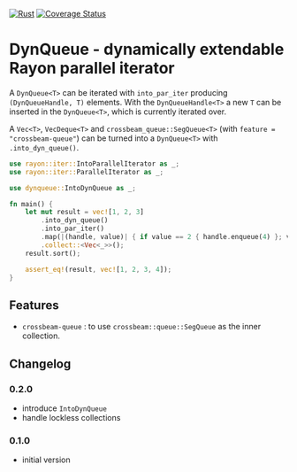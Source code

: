 [![Rust](https://github.com/haraldh/dynqueue/workflows/Rust/badge.svg)](https://github.com/haraldh/dynqueue/actions)
[![Coverage Status](https://coveralls.io/repos/github/haraldh/dynqueue/badge.svg?branch=master)](https://coveralls.io/github/haraldh/dynqueue?branch=master)

# DynQueue - dynamically extendable Rayon parallel iterator

A `DynQueue<T>` can be iterated with `into_par_iter` producing `(DynQueueHandle, T)` elements.
With the `DynQueueHandle<T>` a new `T` can be inserted in the `DynQueue<T>`,
which is currently iterated over.

A `Vec<T>`, `VecDeque<T>` and `crossbeam_queue::SegQueue<T>` (with `feature = "crossbeam-queue"`)
can be turned into a `DynQueue<T>` with `.into_dyn_queue()`.

```rust
use rayon::iter::IntoParallelIterator as _;
use rayon::iter::ParallelIterator as _;

use dynqueue::IntoDynQueue as _;

fn main() {
    let mut result = vec![1, 2, 3]
        .into_dyn_queue()
        .into_par_iter()
        .map(|(handle, value)| { if value == 2 { handle.enqueue(4) }; value })
        .collect::<Vec<_>>();
    result.sort();

    assert_eq!(result, vec![1, 2, 3, 4]);
}
```

## Features

* `crossbeam-queue` : to use `crossbeam::queue::SegQueue` as the inner collection.

## Changelog

### 0.2.0
- introduce `IntoDynQueue`
- handle lockless collections

### 0.1.0
- initial version
